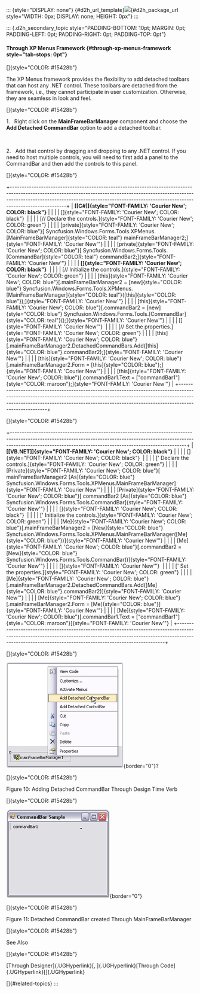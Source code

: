 ::: {style="DISPLAY: none"}
[](ms-xhelp:///?Id=d2h_url_template){#d2h_url_template}![](!package_url!){#d2h_package_url style="WIDTH: 0px; DISPLAY: none; HEIGHT: 0px"}
:::

::: {.d2h_secondary_topic style="PADDING-BOTTOM: 10pt; MARGIN: 0pt; PADDING-LEFT: 0pt; PADDING-RIGHT: 0pt; PADDING-TOP: 0pt"}
#### Through XP Menus Framework {#through-xp-menus-framework style="tab-stops: 0pt"}

[]{style="COLOR: #15428b"} 

The XP Menus framework provides the flexibility to add detached toolbars that can host any .NET control. These toolbars are detached from the framework, i.e., they cannot participate in user customization. Otherwise, they are seamless in look and feel.

[]{style="COLOR: #15428b"} 

1.   Right click on the **MainFrameBarManager** component and choose the **Add Detached CommandBar** option to add a detached toolbar.

 

2.   Add that control by dragging and dropping to any .NET control. If you need to host multiple controls, you will need to first add a panel to the CommandBar and then add the controls to this panel.

[]{style="COLOR: #15428b"} 

+-----------------------------------------------------------------------------------------------------------------------------------------------------------------------------------------------------------------------------------------------------------------+
| **[\[C#\]]{style="FONT-FAMILY: 'Courier New'; COLOR: black"}**                                                                                                                                                                                                  |
|                                                                                                                                                                                                                                                                 |
| []{style="FONT-FAMILY: 'Courier New'; COLOR: black"}                                                                                                                                                                                                            |
|                                                                                                                                                                                                                                                                 |
| [// Declare the controls.]{style="FONT-FAMILY: 'Courier New'; COLOR: green"}                                                                                                                                                                                    |
|                                                                                                                                                                                                                                                                 |
| [private]{style="FONT-FAMILY: 'Courier New'; COLOR: blue"}[ Syncfusion.Windows.Forms.Tools.XPMenus.[MainFrameBarManager]{style="COLOR: teal"} mainFrameBarManager2;]{style="FONT-FAMILY: 'Courier New'"}                                                        |
|                                                                                                                                                                                                                                                                 |
| [private]{style="FONT-FAMILY: 'Courier New'; COLOR: blue"}[ Syncfusion.Windows.Forms.Tools.[CommandBar]{style="COLOR: teal"} commandBar2;]{style="FONT-FAMILY: 'Courier New'"}                                                                                  |
|                                                                                                                                                                                                                                                                 |
| **[]{style="FONT-FAMILY: 'Courier New'; COLOR: black"}**                                                                                                                                                                                                        |
|                                                                                                                                                                                                                                                                 |
| [// Initialize the controls.]{style="FONT-FAMILY: 'Courier New'; COLOR: green"}                                                                                                                                                                                 |
|                                                                                                                                                                                                                                                                 |
| [this]{style="FONT-FAMILY: 'Courier New'; COLOR: blue"}[.mainFrameBarManager2 = [new]{style="COLOR: blue"} Syncfusion.Windows.Forms.Tools.XPMenus.[MainFrameBarManager]{style="COLOR: teal"}([this]{style="COLOR: blue"});]{style="FONT-FAMILY: 'Courier New'"} |
|                                                                                                                                                                                                                                                                 |
| [this]{style="FONT-FAMILY: 'Courier New'; COLOR: blue"}[.commandBar2 = [new]{style="COLOR: blue"} Syncfusion.Windows.Forms.Tools.[CommandBar]{style="COLOR: teal"}();]{style="FONT-FAMILY: 'Courier New'"}                                                      |
|                                                                                                                                                                                                                                                                 |
| []{style="FONT-FAMILY: 'Courier New'"}                                                                                                                                                                                                                          |
|                                                                                                                                                                                                                                                                 |
| [// Set the properties.]{style="FONT-FAMILY: 'Courier New'; COLOR: green"}                                                                                                                                                                                      |
|                                                                                                                                                                                                                                                                 |
| [this]{style="FONT-FAMILY: 'Courier New'; COLOR: blue"}[.mainFrameBarManager2.DetachedCommandBars.Add([this]{style="COLOR: blue"}.commandBar2);]{style="FONT-FAMILY: 'Courier New'"}                                                                            |
|                                                                                                                                                                                                                                                                 |
| [this]{style="FONT-FAMILY: 'Courier New'; COLOR: blue"}[.mainFrameBarManager2.Form = [this]{style="COLOR: blue"};]{style="FONT-FAMILY: 'Courier New'"}                                                                                                          |
|                                                                                                                                                                                                                                                                 |
| [this]{style="FONT-FAMILY: 'Courier New'; COLOR: blue"}[.commandBar1.Text = [\"commandBar1\"]{style="COLOR: maroon"};]{style="FONT-FAMILY: 'Courier New'"}                                                                                                      |
+-----------------------------------------------------------------------------------------------------------------------------------------------------------------------------------------------------------------------------------------------------------------+

[]{style="COLOR: #15428b"} 

+-------------------------------------------------------------------------------------------------------------------------------------------------------------------------------------------------------------------------------------+
| **[\[VB.NET\]]{style="FONT-FAMILY: 'Courier New'; COLOR: black"}**                                                                                                                                                                  |
|                                                                                                                                                                                                                                     |
| []{style="FONT-FAMILY: 'Courier New'; COLOR: black"}                                                                                                                                                                                |
|                                                                                                                                                                                                                                     |
| [\' Declare the controls.]{style="FONT-FAMILY: 'Courier New'; COLOR: green"}                                                                                                                                                        |
|                                                                                                                                                                                                                                     |
| [Private]{style="FONT-FAMILY: 'Courier New'; COLOR: blue"}[ mainFrameBarManager2 [As]{style="COLOR: blue"} Syncfusion.Windows.Forms.Tools.XPMenus.MainFrameBarManager]{style="FONT-FAMILY: 'Courier New'"}                          |
|                                                                                                                                                                                                                                     |
| [Private]{style="FONT-FAMILY: 'Courier New'; COLOR: blue"}[ commandBar2 [As]{style="COLOR: blue"} Syncfusion.Windows.Forms.Tools.CommandBar]{style="FONT-FAMILY: 'Courier New'"}                                                    |
|                                                                                                                                                                                                                                     |
| []{style="FONT-FAMILY: 'Courier New'; COLOR: black"}                                                                                                                                                                                |
|                                                                                                                                                                                                                                     |
| [\' Initialize the controls.]{style="FONT-FAMILY: 'Courier New'; COLOR: green"}                                                                                                                                                     |
|                                                                                                                                                                                                                                     |
| [Me]{style="FONT-FAMILY: 'Courier New'; COLOR: blue"}[.mainFrameBarManager2 = [New]{style="COLOR: blue"} Syncfusion.Windows.Forms.Tools.XPMenus.MainFrameBarManager([Me]{style="COLOR: blue"})]{style="FONT-FAMILY: 'Courier New'"} |
|                                                                                                                                                                                                                                     |
| [Me]{style="FONT-FAMILY: 'Courier New'; COLOR: blue"}[.commandBar2 = [New]{style="COLOR: blue"} Syncfusion.Windows.Forms.Tools.CommandBar()]{style="FONT-FAMILY: 'Courier New'"}                                                    |
|                                                                                                                                                                                                                                     |
| []{style="FONT-FAMILY: 'Courier New'"}                                                                                                                                                                                              |
|                                                                                                                                                                                                                                     |
| [\' Set the properties.]{style="FONT-FAMILY: 'Courier New'; COLOR: green"}                                                                                                                                                          |
|                                                                                                                                                                                                                                     |
| [Me]{style="FONT-FAMILY: 'Courier New'; COLOR: blue"}[.mainFrameBarManager2.DetachedCommandBars.Add([Me]{style="COLOR: blue"}.commandBar2)]{style="FONT-FAMILY: 'Courier New'"}                                                     |
|                                                                                                                                                                                                                                     |
| [Me]{style="FONT-FAMILY: 'Courier New'; COLOR: blue"}[.mainFrameBarManager2.Form = [Me]{style="COLOR: blue"}]{style="FONT-FAMILY: 'Courier New'"}                                                                                   |
|                                                                                                                                                                                                                                     |
| [Me]{style="FONT-FAMILY: 'Courier New'; COLOR: blue"}[.commandBar1.Text = [\"commandBar1\"]{style="COLOR: maroon"}]{style="FONT-FAMILY: 'Courier New'"}                                                                             |
+-------------------------------------------------------------------------------------------------------------------------------------------------------------------------------------------------------------------------------------+

[]{style="COLOR: #15428b"} 

![](ImagesExt/image76_12.jpg){border="0"}?

[]{style="COLOR: #15428b"} 

Figure 10: Adding Detached CommandBar Through Design Time Verb

[]{style="COLOR: #15428b"} 

![](ImagesExt/image76_10.jpg){border="0"}

[]{style="COLOR: #15428b"} 

Figure 11: Detached CommandBar created Through MainFrameBarManager

[]{style="COLOR: #15428b"} 

See Also

[]{style="COLOR: #15428b"} 

[Through Designer]{.UGHyperlink}[, ]{.UGHyperlink}[Through Code]{.UGHyperlink}[]{.UGHyperlink}

[]{#related-topics}
:::
